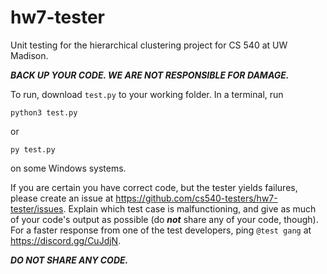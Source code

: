 # hw7-tester
Unit testing for the hierarchical clustering project for CS 540 at UW Madison.

_**BACK UP YOUR CODE. WE ARE NOT RESPONSIBLE FOR DAMAGE.**_

To run, download `test.py` to your working folder.
In a terminal, run
```
python3 test.py
````
or
```
py test.py
```
on some Windows systems.

If you are certain you have correct code, but the tester yields failures, please create an issue at https://github.com/cs540-testers/hw7-tester/issues.
Explain which test case is malfunctioning, and give as much of your code's output as possible (do _**not**_ share any of your code, though).
For a faster response from one of the test developers, ping `@test gang` at https://discord.gg/CuJdjN.

_**DO NOT SHARE ANY CODE.**_

